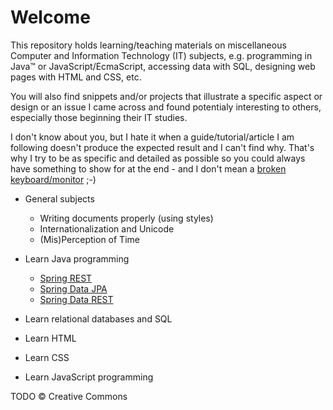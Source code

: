 # Welcome

This repository holds learning/teaching materials on miscellaneous Computer and Information Technology (IT) subjects, e.g. programming in Java&trade; or JavaScript/EcmaScript, accessing data with SQL, designing web pages with HTML and CSS, etc.

You will also find snippets and/or projects that illustrate a specific aspect or design or an issue I came across and found potentialy interesting to others, especially those beginning their IT studies.

I don't know about you, but I hate it when a guide/tutorial/article I am following doesn't produce the expected result and I can't find why. That's why I try to be as specific and detailed as possible so you could always have something to show for at the end - and I don't mean a [broken keyboard/monitor](https://www.youtube.com/watch?v=sN37Fn3Hw8E) ;-)

- General subjects
  - Writing documents properly (using styles)
  - Internationalization and Unicode
  - (Mis)Perception of Time

- Learn Java programming
  - [Spring REST](spring/practice-spring-rest.md)
  - [Spring Data JPA](spring/practice-spring-jpa.md)
  - [Spring Data REST](spring/practice-spring-jparest.md)

- Learn relational databases and SQL

- Learn HTML

- Learn CSS

- Learn JavaScript programming

TODO &copy; Creative Commons
